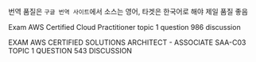 번역 품질은 `구글 번역 사이트`에서 소스는 영어, 타겟은 한국어로 해야 제일 품질 좋음




Exam AWS Certified Cloud Practitioner topic 1 question 986 discussion

EXAM AWS CERTIFIED SOLUTIONS ARCHITECT - ASSOCIATE SAA-C03 TOPIC 1 QUESTION 543 DISCUSSION